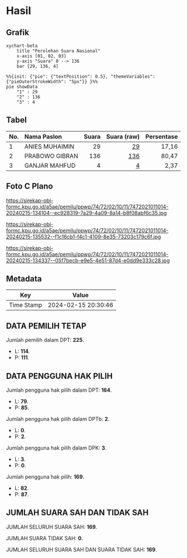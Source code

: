 # Hasil

## Grafik

```mermaid
xychart-beta
    title "Perolehan Suara Nasional"
    x-axis [01, 02, 03]
    y-axis "Suara" 0 --> 136
    bar [29, 136, 4]
```

```mermaid
%%{init: {"pie": {"textPosition": 0.5}, "themeVariables": {"pieOuterStrokeWidth": "5px"}} }%%
pie showData
    "1" : 29
    "2" : 136
    "3" : 4
```

## Tabel

| No. | Nama Paslon    | Suara | Suara (raw) | Persentase |
|:--- |:-------------- | -----:| -----------:| ----------:|
| 1   | ANIES MUHAIMIN | 29    | [29][p-1]   | 17,16      |
| 2   | PRABOWO GIBRAN | 136   | [136][p-2]  | 80,47      |
| 3   | GANJAR MAHFUD  | 4     | [4][p-3]    | 2,37       |


[p-1]: https://github.com/gigit-pemilu/pemilu-2024/blob/main/pilpres/hitung-suara/sub/74-sulawesi-tenggara/sub/72-kota-bau-bau/sub/02-wolio/sub/1011-bukit-wolio-indah/sub/014-tps/sub/paslon-1.txt
[p-2]: https://github.com/gigit-pemilu/pemilu-2024/blob/main/pilpres/hitung-suara/sub/74-sulawesi-tenggara/sub/72-kota-bau-bau/sub/02-wolio/sub/1011-bukit-wolio-indah/sub/014-tps/sub/paslon-2.txt
[p-3]: https://github.com/gigit-pemilu/pemilu-2024/blob/main/pilpres/hitung-suara/sub/74-sulawesi-tenggara/sub/72-kota-bau-bau/sub/02-wolio/sub/1011-bukit-wolio-indah/sub/014-tps/sub/paslon-3.txt

## Foto C Plano

https://sirekap-obj-formc.kpu.go.id/a5ae/pemilu/ppwp/74/72/02/10/11/7472021011014-20240215-134104--ec928319-7a29-4a09-8a14-b8f08abf6c35.jpg

https://sirekap-obj-formc.kpu.go.id/a5ae/pemilu/ppwp/74/72/02/10/11/7472021011014-20240215-135532--f1c16cb1-f4c1-4109-8e35-73203c179c6f.jpg

https://sirekap-obj-formc.kpu.go.id/a5ae/pemilu/ppwp/74/72/02/10/11/7472021011014-20240215-134337--05f7becb-e9e5-4e51-87d4-e0dd9e333c28.jpg


## Metadata

| Key        | Value               |
| ---------- | ------------------- |
| Time Stamp | 2024-02-15 20:30:46 |


## DATA PEMILIH TETAP

Jumlah pemilih dalam DPT: **225**.
 * L: **114**.
 * P: **111**.

## DATA PENGGUNA HAK PILIH

Jumlah pengguna hak pilih dalam DPT: **164**.
 * L: **79**.
 * P: **85**.

Jumlah pengguna hak pilih dalam DPTb: **2**.
 * L: **0**.
 * P: **2**.

Jumlah pengguna hak pilih dalam DPK: **3**.
 * L: **3**.
 * P: **0**.

Jumlah pengguna hak pilih: **169**.
 * L: **82**.
 * P: **87**.

## JUMLAH SUARA SAH DAN TIDAK SAH

JUMLAH SELURUH SUARA SAH: **169**.

JUMLAH SUARA TIDAK SAH: **0**.

JUMLAH SELURUH SUARA SAH DAN SUARA TIDAK SAH: **169**.


